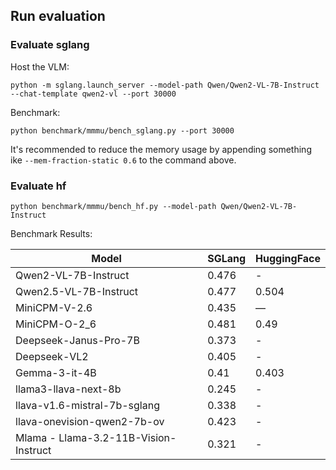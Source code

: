 ## Run evaluation

### Evaluate sglang

Host the VLM:

```
python -m sglang.launch_server --model-path Qwen/Qwen2-VL-7B-Instruct --chat-template qwen2-vl --port 30000
```

Benchmark:

```
python benchmark/mmmu/bench_sglang.py --port 30000
```

It's recommended to reduce the memory usage by appending something ike `--mem-fraction-static 0.6` to the command above.

### Evaluate hf

```
python benchmark/mmmu/bench_hf.py --model-path Qwen/Qwen2-VL-7B-Instruct
```

Benchmark Results:

| Model                   | SGLang | HuggingFace |
|-------------------------|--------|-------------|
| Qwen2-VL-7B-Instruct   | 0.476  | -            |
| Qwen2.5-VL-7B-Instruct | 0.477  | 0.504        |
| MiniCPM-V-2.6          | 0.435  | —            |
| MiniCPM-O-2_6          | 0.481 | 0.49 |
| Deepseek-Janus-Pro-7B  | 0.373  | -            |
| Deepseek-VL2           | 0.405 | - |
| Gemma-3-it-4B          | 0.41   | 0.403        |
| llama3-llava-next-8b | 0.245 | - |
| llava-v1.6-mistral-7b-sglang | 0.338 | - |
| llava-onevision-qwen2-7b-ov | 0.423 | - |
| Mlama - Llama-3.2-11B-Vision-Instruct | 0.321 | - |
